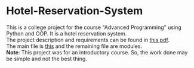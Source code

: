 # Hotel-Reservation-System
This is a college project for the course "Advanced Programming" using Python and OOP. It is a hotel reservation system.<br>
The project description and requirements can be found in [this pdf](Description.pdf).<br>
The main file is [this](System(main_file).py) and the remaining file are modules.<br>
**Note**: This project was for an introductory course. So, the work done may be simple and not the best thing. 
